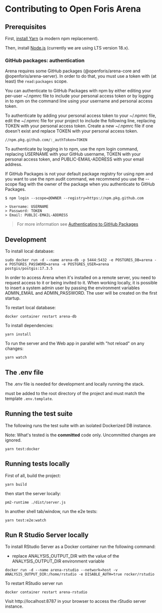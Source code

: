 # Contributing to Open Foris Arena

## Prerequisites

First, [install Yarn](https://yarnpkg.com/en/docs/install) (a modern npm replacement).

Then, install [Node.js](https://nodejs.org/en/download/) (currently we are using LTS version 18.x).

### GitHub packages: authentication

Arena requires some GitHub packages (@openforis/arena-core and @openforis/arena-server).
In order to do that, you must use a token with (at least) the `read:packages` scope.

You can authenticate to GitHub Packages with npm by either editing your per-user ~/.npmrc file to include your personal access token or by logging in to npm on the command line using your username and personal access token.

To authenticate by adding your personal access token to your ~/.npmrc file, edit the ~/.npmrc file for your project to include the following line, replacing TOKEN with your personal access token. Create a new ~/.npmrc file if one doesn't exist and replace TOKEN with your personal access token.

```shell
//npm.pkg.github.com/:_authToken=TOKEN
```

To authenticate by logging in to npm, use the npm login command, replacing USERNAME with your GitHub username, TOKEN with your personal access token, and PUBLIC-EMAIL-ADDRESS with your email address.

If GitHub Packages is not your default package registry for using npm and you want to use the npm audit command, we recommend you use the --scope flag with the owner of the package when you authenticate to GitHub Packages.

```shell
$ npm login --scope=@OWNER --registry=https://npm.pkg.github.com

> Username: USERNAME
> Password: TOKEN
> Email: PUBLIC-EMAIL-ADDRESS
```

> For more information see [Authenticating to GitHub Packages](https://docs.github.com/en/packages/guides/configuring-npm-for-use-with-github-packages#authenticating-to-github-packages)

## Development

To install local database:

```shell script
sudo docker run -d --name arena-db -p 5444:5432 -e POSTGRES_DB=arena -e POSTGRES_PASSWORD=arena -e POSTGRES_USER=arena postgis/postgis:17.3.5
```

In order to access Arena when it's installed on a remote server, you need to request access to it or being invited to it.
When working locally, it is possible to insert a system admin user by passing the environment variables ADMIN_EMAIL and ADMIN_PASSWORD.
The user will be created on the first startup.

To restart local database:

```shell script
docker container restart arena-db
```

To install dependencies:

```shell
yarn install
```

To run the server and the Web app in parallel with "hot reload" on any changes:

```shell
yarn watch
```

## The .env file

The .env file is needed for development and locally running the stack.

must be added to the root directory of the project and must match the template `.env.template`.

## Running the test suite

The following runs the test suite with an isolated Dockerized DB instance.

Note: What's tested is the **committed** code only. Uncommitted changes are ignored.

```shell
yarn test:docker
```

## Running tests locally

First of all, build the project:

```shell
yarn build
```

then start the server locally:

```shell
pm2-runtime ./dist/server.js
```

In another shell tab/window, run the e2e tests:

```shell
yarn test:e2e:watch
```

## Run R Studio Server locally

To install RStudio Server as a Docker container run the following command:

- replace ANALYSIS_OUTPUT_DIR with the value of the ANALYSIS_OUTPUT_DIR environment variable

```shell script
docker run -d --name arena-rstudio --network=host -v ANALYSIS_OUTPUT_DIR:/home/rstudio -e DISABLE_AUTH=true rocker/rstudio
```

To restart RStudio server run

```shell script
docker container restart arena-rstudio
```

Visit http://localhost:8787 in your browser to access the rStudio server instance.
